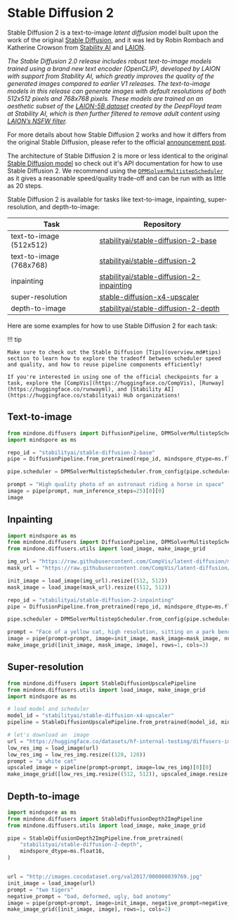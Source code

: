 <!--Copyright 2024 The HuggingFace Team. All rights reserved.

Licensed under the Apache License, Version 2.0 (the "License"); you may not use this file except in compliance with
the License. You may obtain a copy of the License at

http://www.apache.org/licenses/LICENSE-2.0

Unless required by applicable law or agreed to in writing, software distributed under the License is distributed on
an "AS IS" BASIS, WITHOUT WARRANTIES OR CONDITIONS OF ANY KIND, either express or implied. See the License for the
specific language governing permissions and limitations under the License.
-->

# Stable Diffusion 2

Stable Diffusion 2 is a text-to-image _latent diffusion_ model built upon the work of the original [Stable Diffusion](https://stability.ai/blog/stable-diffusion-public-release), and it was led by Robin Rombach and Katherine Crowson from [Stability AI](https://stability.ai/) and [LAION](https://laion.ai/).

*The Stable Diffusion 2.0 release includes robust text-to-image models trained using a brand new text encoder (OpenCLIP), developed by LAION with support from Stability AI, which greatly improves the quality of the generated images compared to earlier V1 releases. The text-to-image models in this release can generate images with default resolutions of both 512x512 pixels and 768x768 pixels.
These models are trained on an aesthetic subset of the [LAION-5B dataset](https://laion.ai/blog/laion-5b/) created by the DeepFloyd team at Stability AI, which is then further filtered to remove adult content using [LAION’s NSFW filter](https://openreview.net/forum?id=M3Y74vmsMcY).*

For more details about how Stable Diffusion 2 works and how it differs from the original Stable Diffusion, please refer to the official [announcement post](https://stability.ai/blog/stable-diffusion-v2-release).

The architecture of Stable Diffusion 2 is more or less identical to the original [Stable Diffusion model](./text2img.md) so check out it's API documentation for how to use Stable Diffusion 2. We recommend using the [`DPMSolverMultistepScheduler`](https://mindspore-lab.github.io/mindone/latest/diffusers/api/schedulers/multistep_dpm_solver/#mindone.diffusers.DPMSolverMultistepScheduler) as it gives a reasonable speed/quality trade-off and can be run with as little as 20 steps.

Stable Diffusion 2 is available for tasks like text-to-image, inpainting, super-resolution, and depth-to-image:

| Task                    | Repository                                                                                                    |
|-------------------------|---------------------------------------------------------------------------------------------------------------|
| text-to-image (512x512) | [stabilityai/stable-diffusion-2-base](https://huggingface.co/stabilityai/stable-diffusion-2-base)             |
| text-to-image (768x768) | [stabilityai/stable-diffusion-2](https://huggingface.co/stabilityai/stable-diffusion-2)                       |
| inpainting              | [stabilityai/stable-diffusion-2-inpainting](https://huggingface.co/stabilityai/stable-diffusion-2-inpainting) |
| super-resolution        | [stable-diffusion-x4-upscaler](https://huggingface.co/stabilityai/stable-diffusion-x4-upscaler)               |
| depth-to-image          | [stabilityai/stable-diffusion-2-depth](https://huggingface.co/stabilityai/stable-diffusion-2-depth)           |

Here are some examples for how to use Stable Diffusion 2 for each task:

!!! tip

    Make sure to check out the Stable Diffusion [Tips](overview.md#tips) section to learn how to explore the tradeoff between scheduler speed and quality, and how to reuse pipeline components efficiently!

    If you're interested in using one of the official checkpoints for a task, explore the [CompVis](https://huggingface.co/CompVis), [Runway](https://huggingface.co/runwayml), and [Stability AI](https://huggingface.co/stabilityai) Hub organizations!


## Text-to-image

```py
from mindone.diffusers import DiffusionPipeline, DPMSolverMultistepScheduler
import mindspore as ms

repo_id = "stabilityai/stable-diffusion-2-base"
pipe = DiffusionPipeline.from_pretrained(repo_id, mindspore_dtype=ms.float16, variant="fp16")

pipe.scheduler = DPMSolverMultistepScheduler.from_config(pipe.scheduler.config)

prompt = "High quality photo of an astronaut riding a horse in space"
image = pipe(prompt, num_inference_steps=25)[0][0]
image
```

## Inpainting

```py
import mindspore as ms
from mindone.diffusers import DiffusionPipeline, DPMSolverMultistepScheduler
from mindone.diffusers.utils import load_image, make_image_grid

img_url = "https://raw.githubusercontent.com/CompVis/latent-diffusion/main/data/inpainting_examples/overture-creations-5sI6fQgYIuo.png"
mask_url = "https://raw.githubusercontent.com/CompVis/latent-diffusion/main/data/inpainting_examples/overture-creations-5sI6fQgYIuo_mask.png"

init_image = load_image(img_url).resize((512, 512))
mask_image = load_image(mask_url).resize((512, 512))

repo_id = "stabilityai/stable-diffusion-2-inpainting"
pipe = DiffusionPipeline.from_pretrained(repo_id, mindspore_dtype=ms.float16, variant="fp16")

pipe.scheduler = DPMSolverMultistepScheduler.from_config(pipe.scheduler.config)

prompt = "Face of a yellow cat, high resolution, sitting on a park bench"
image = pipe(prompt=prompt, image=init_image, mask_image=mask_image, num_inference_steps=25)[0][0]
make_image_grid([init_image, mask_image, image], rows=1, cols=3)
```

## Super-resolution

```py
from mindone.diffusers import StableDiffusionUpscalePipeline
from mindone.diffusers.utils import load_image, make_image_grid
import mindspore as ms

# load model and scheduler
model_id = "stabilityai/stable-diffusion-x4-upscaler"
pipeline = StableDiffusionUpscalePipeline.from_pretrained(model_id, mindspore_dtype=ms.float16)

# let's download an  image
url = "https://huggingface.co/datasets/hf-internal-testing/diffusers-images/resolve/main/sd2-upscale/low_res_cat.png"
low_res_img = load_image(url)
low_res_img = low_res_img.resize((128, 128))
prompt = "a white cat"
upscaled_image = pipeline(prompt=prompt, image=low_res_img)[0][0]
make_image_grid([low_res_img.resize((512, 512)), upscaled_image.resize((512, 512))], rows=1, cols=2)
```

## Depth-to-image

```py
import mindspore as ms
from mindone.diffusers import StableDiffusionDepth2ImgPipeline
from mindone.diffusers.utils import load_image, make_image_grid

pipe = StableDiffusionDepth2ImgPipeline.from_pretrained(
    "stabilityai/stable-diffusion-2-depth",
    mindspore_dtype=ms.float16,
)


url = "http://images.cocodataset.org/val2017/000000039769.jpg"
init_image = load_image(url)
prompt = "two tigers"
negative_prompt = "bad, deformed, ugly, bad anotomy"
image = pipe(prompt=prompt, image=init_image, negative_prompt=negative_prompt, strength=0.7)[0][0]
make_image_grid([init_image, image], rows=1, cols=2)
```
